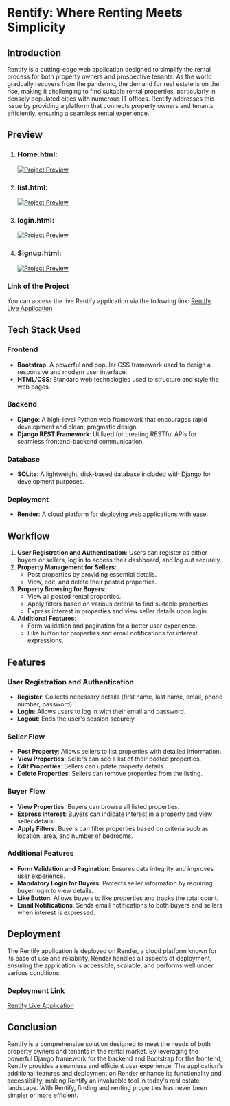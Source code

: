# Rentify: Where Renting Meets Simplicity

## Introduction

Rentify is a cutting-edge web application designed to simplify the rental process for both property owners and prospective tenants. As the world gradually recovers from the pandemic, the demand for real estate is on the rise, making it challenging to find suitable rental properties, particularly in densely populated cities with numerous IT offices. Rentify addresses this issue by providing a platform that connects property owners and tenants efficiently, ensuring a seamless rental experience.

## Preview

1. ### Home.html:

   [![Project Preview](https://rentify-decode.onrender.com/media/property_images/home.png)](https://rentify-decode.onrender.com/)

2. ### list.html:
   [![Project Preview](https://rentify-decode.onrender.com/media/property_images/property.png)](https://rentify-decode.onrender.com/)

3. ### login.html:

   [![Project Preview](https://rentify-decode.onrender.com/media/property_images/login.png)](https://rentify-decode.onrender.com/)

4. ### Signup.html:
   [![Project Preview](https://rentify-decode.onrender.com/media/property_images/signup.png)](https://rentify-decode.onrender.com/)

### Link of the Project

You can access the live Rentify application via the following link:
[Rentify Live Application](https://rentify-decode.onrender.com/)

## Tech Stack Used

### Frontend

- **Bootstrap**: A powerful and popular CSS framework used to design a responsive and modern user interface.
- **HTML/CSS**: Standard web technologies used to structure and style the web pages.

### Backend

- **Django**: A high-level Python web framework that encourages rapid development and clean, pragmatic design.
- **Django REST Framework**: Utilized for creating RESTful APIs for seamless frontend-backend communication.

### Database

- **SQLite**: A lightweight, disk-based database included with Django for development purposes.

### Deployment

- **Render**: A cloud platform for deploying web applications with ease.

## Workflow

1. **User Registration and Authentication**: Users can register as either buyers or sellers, log in to access their dashboard, and log out securely.
2. **Property Management for Sellers**:
   - Post properties by providing essential details.
   - View, edit, and delete their posted properties.
3. **Property Browsing for Buyers**:
   - View all posted rental properties.
   - Apply filters based on various criteria to find suitable properties.
   - Express interest in properties and view seller details upon login.
4. **Additional Features**:
   - Form validation and pagination for a better user experience.
   - Like button for properties and email notifications for interest expressions.

## Features

### User Registration and Authentication

- **Register**: Collects necessary details (first name, last name, email, phone number, password).
- **Login**: Allows users to log in with their email and password.
- **Logout**: Ends the user's session securely.

### Seller Flow

- **Post Property**: Allows sellers to list properties with detailed information.
- **View Properties**: Sellers can see a list of their posted properties.
- **Edit Properties**: Sellers can update property details.
- **Delete Properties**: Sellers can remove properties from the listing.

### Buyer Flow

- **View Properties**: Buyers can browse all listed properties.
- **Express Interest**: Buyers can indicate interest in a property and view seller details.
- **Apply Filters**: Buyers can filter properties based on criteria such as location, area, and number of bedrooms.

### Additional Features

- **Form Validation and Pagination**: Ensures data integrity and improves user experience.
- **Mandatory Login for Buyers**: Protects seller information by requiring buyer login to view details.
- **Like Button**: Allows buyers to like properties and tracks the total count.
- **Email Notifications**: Sends email notifications to both buyers and sellers when interest is expressed.

## Deployment

The Rentify application is deployed on Render, a cloud platform known for its ease of use and reliability. Render handles all aspects of deployment, ensuring the application is accessible, scalable, and performs well under various conditions.

### Deployment Link

[Rentify Live Application](https://rentify-decode.onrender.com/)

## Conclusion

Rentify is a comprehensive solution designed to meet the needs of both property owners and tenants in the rental market. By leveraging the powerful Django framework for the backend and Bootstrap for the frontend, Rentify provides a seamless and efficient user experience. The application's additional features and deployment on Render enhance its functionality and accessibility, making Rentify an invaluable tool in today's real estate landscape. With Rentify, finding and renting properties has never been simpler or more efficient.
